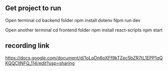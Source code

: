 Get project to run
------------------------
Open terminal cd backend folder
npm install dotenv
Npm run dev

Open another terminal cd frontend folder
npm install react-scripts
npm start


recording link
-----------------
https://docs.google.com/document/d/1oLqDn6pXFf9kTZec5bZR7tL1EPP1qQKQQCllNFQ_114/edit?usp=sharing 

